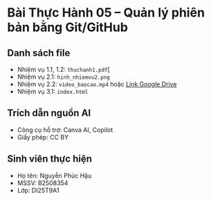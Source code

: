 # Bài Thực Hành 05 – Quản lý phiên bản bằng Git/GitHub

## Danh sách file
- Nhiệm vụ 1.1, 1.2: `thuchanh1.pdf`[
- Nhiệm vụ 2.1: `hinh_nhiemvu2.png`
- Nhiệm vụ 2.2: `video_baocao.mp4` hoặc [Link Google Drive](https://drive.google.com/file/d/1HCxLU2OcsAMmgUAOLLdIjWlCSCJUmVKN/view?usp=sharing)
- Nhiệm vụ 3.1: `index.html` 

## Trích dẫn nguồn AI
- Công cụ hỗ trợ: Canva AI, Copilot
- Giấy phép: CC BY

## Sinh viên thực hiện
- Họ tên: Nguyễn Phúc Hậu
- MSSV: B2508354
- Lớp: DI25T9A1
